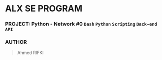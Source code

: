 # ALX SE PROGRAM

### PROJECT: Python - Network #0 ``Bash`` ``Python`` ``Scripting`` ``Back-end`` ``API``


### AUTHOR
> Ahmed RIFKI
